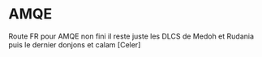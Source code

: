 # AMQE
Route FR pour AMQE non fini il reste juste les DLCS de Medoh et Rudania puis le dernier donjons et calam
[Celer] 
